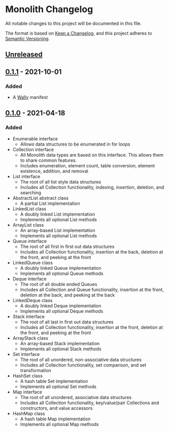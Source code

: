 # Monolith Changelog

All notable changes to this project will be documented in this file.

The format is based on [Keep a Changelog][kac], and this project adheres to
[Semantic Versioning][semver].

[kac]: https://keepachangelog.com/en/1.1.0/
[semver]: https://semver.org/spec/v2.0.0.html

## [Unreleased]

## [0.1.1] - 2021-10-01

### Added

- A [Wally] manifest

[wally]: https://wally.run/

## [0.1.0] - 2021-04-18

### Added

- Enumerable interface
  - Allows data structures to be enumerated in for loops
- Collection interface
  - All Monolith data types are based on this interface. This allows them to
    share common features.
  - Includes enumeration, element count, table conversion, element existence,
    addition, and removal
- List interface
  - The root of all list style data structures
  - Includes all Collection functionality, indexing, insertion, deletion, and
    searching
- AbstractList abstract class
  - A partial List implementation
- LinkedList class
  - A doubly linked List implementation
  - Implements all optional List methods
- ArrayList class
  - An array-based List implementation
  - Implements all optional List methods
- Queue interface
  - The root of all first in first out data structures
  - Includes all Collection functionality, insertion at the back, deletion at
    the front, and peeking at the front
- LinkedQueue class
  - A doubly linked Queue implementation
  - Implements all optional Queue methods
- Deque interface
  - The root of all double ended Queues
  - Includes all Collection and Queue functionality, insertion at the front,
    deletion at the back, and peeking at the back
- LinkedDeque class
  - A doubly linked Deque implementation
  - Implements all optional Deque methods
- Stack interface
  - The root of all last in first out data structures
  - Includes all Collection functionality, insertion at the front, deletion at
    the front, and peeking at the front
- ArrayStack class
  - An array-based Stack implementation
  - Implements all optional Stack methods
- Set interface
  - The root of all unordered, non-associative data structures
  - Includes all Collection functionality, set comparison, and set
    transformation
- HashSet class
  - A hash table Set implementation
  - Implements all optional Set methods
- Map interface
  - The root of all unordered, associative data structures
  - Includes all Collection functionality, key/value/pair Collections and
    constructors, and value accessors
- HashMap class
  - A hash table Map implementation
  - Implements all optional Map methods

[unreleased]: https://github.com/LastTalon/Monolith/compare/v0.1.1...HEAD
[0.1.1]: https://github.com/LastTalon/Monolith/releases/tag/v0.1.1
[0.1.0]: https://github.com/LastTalon/Monolith/releases/tag/v0.1.0
